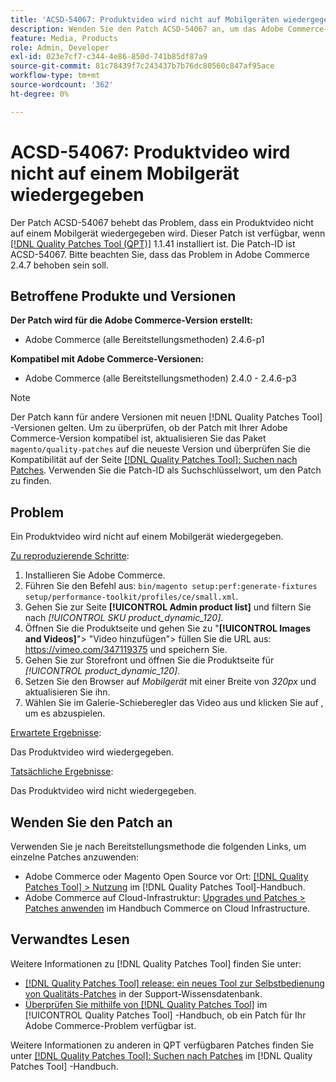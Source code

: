 ```yaml
---
title: 'ACSD-54067: Produktvideo wird nicht auf Mobilgeräten wiedergegeben'
description: Wenden Sie den Patch ACSD-54067 an, um das Adobe Commerce-Problem zu beheben, bei dem ein Produktvideo nicht auf einem Mobilgerät wiedergegeben wird.
feature: Media, Products
role: Admin, Developer
exl-id: 023e7cf7-c344-4e86-850d-741b85df87a9
source-git-commit: 81c78439f7c243437b7b76dc80560c847af95ace
workflow-type: tm+mt
source-wordcount: '362'
ht-degree: 0%

---
```


# ACSD-54067: Produktvideo wird nicht auf einem Mobilgerät wiedergegeben

Der Patch ACSD-54067 behebt das Problem, dass ein Produktvideo nicht auf einem Mobilgerät wiedergegeben wird. Dieser Patch ist verfügbar, wenn [[!DNL Quality Patches Tool (QPT)]](https://experienceleague.adobe.com/en/docs/commerce-knowledge-base/kb/announcements/commerce-announcements/magento-quality-patches-released-new-tool-to-self-serve-quality-patches) 1.1.41 installiert ist. Die Patch-ID ist ACSD-54067. Bitte beachten Sie, dass das Problem in Adobe Commerce 2.4.7 behoben sein soll.

## Betroffene Produkte und Versionen

**Der Patch wird für die Adobe Commerce-Version erstellt:**

* Adobe Commerce (alle Bereitstellungsmethoden) 2.4.6-p1

**Kompatibel mit Adobe Commerce-Versionen:**

* Adobe Commerce (alle Bereitstellungsmethoden) 2.4.0 - 2.4.6-p3

>[!NOTE]
>
>Der Patch kann für andere Versionen mit neuen [!DNL Quality Patches Tool] -Versionen gelten. Um zu überprüfen, ob der Patch mit Ihrer Adobe Commerce-Version kompatibel ist, aktualisieren Sie das Paket `magento/quality-patches` auf die neueste Version und überprüfen Sie die Kompatibilität auf der Seite [[!DNL Quality Patches Tool]: Suchen nach Patches](https://experienceleague.adobe.com/tools/commerce-quality-patches/index.html). Verwenden Sie die Patch-ID als Suchschlüsselwort, um den Patch zu finden.

## Problem

Ein Produktvideo wird nicht auf einem Mobilgerät wiedergegeben.

<u>Zu reproduzierende Schritte</u>:

1. Installieren Sie Adobe Commerce.
1. Führen Sie den Befehl aus:
   `bin/magento setup:perf:generate-fixtures setup/performance-toolkit/profiles/ce/small.xml`.
1. Gehen Sie zur Seite **[!UICONTROL Admin product list]** und filtern Sie nach *[!UICONTROL SKU product_dynamic_120]*.
1. Öffnen Sie die Produktseite und gehen Sie zu &quot;**[!UICONTROL Images and Videos]**&quot;> &quot;Video hinzufügen&quot;> füllen Sie die URL aus: https://vimeo.com/347119375 und speichern Sie.
1. Gehen Sie zur Storefront und öffnen Sie die Produktseite für *[!UICONTROL product_dynamic_120]*.
1. Setzen Sie den Browser auf *Mobilgerät* mit einer Breite von *320px* und aktualisieren Sie ihn.
1. Wählen Sie im Galerie-Schieberegler das Video aus und klicken Sie auf , um es abzuspielen.

<u>Erwartete Ergebnisse</u>:

Das Produktvideo wird wiedergegeben.

<u>Tatsächliche Ergebnisse</u>:

Das Produktvideo wird nicht wiedergegeben.

## Wenden Sie den Patch an

Verwenden Sie je nach Bereitstellungsmethode die folgenden Links, um einzelne Patches anzuwenden:

* Adobe Commerce oder Magento Open Source vor Ort: [[!DNL Quality Patches Tool] > Nutzung](/help/tools/quality-patches-tool/usage.md) im [!DNL Quality Patches Tool]-Handbuch.
* Adobe Commerce auf Cloud-Infrastruktur: [Upgrades und Patches > Patches anwenden](https://experienceleague.adobe.com/docs/commerce-cloud-service/user-guide/develop/upgrade/apply-patches.html) im Handbuch Commerce on Cloud Infrastructure.

## Verwandtes Lesen

Weitere Informationen zu [!DNL Quality Patches Tool] finden Sie unter:

* [[!DNL Quality Patches Tool] release: ein neues Tool zur Selbstbedienung von Qualitäts-Patches](https://experienceleague.adobe.com/en/docs/commerce-knowledge-base/kb/announcements/commerce-announcements/magento-quality-patches-released-new-tool-to-self-serve-quality-patches) in der Support-Wissensdatenbank.
* [Überprüfen Sie mithilfe von  [!DNL Quality Patches Tool]](/help/tools/quality-patches-tool/patches-available-in-qpt/check-patch-for-magento-issue-with-magento-quality-patches.md) im [!UICONTROL Quality Patches Tool] -Handbuch, ob ein Patch für Ihr Adobe Commerce-Problem verfügbar ist.


Weitere Informationen zu anderen in QPT verfügbaren Patches finden Sie unter [[!DNL Quality Patches Tool]: Suchen nach Patches](https://experienceleague.adobe.com/tools/commerce-quality-patches/index.html) im [!DNL Quality Patches Tool] -Handbuch.
